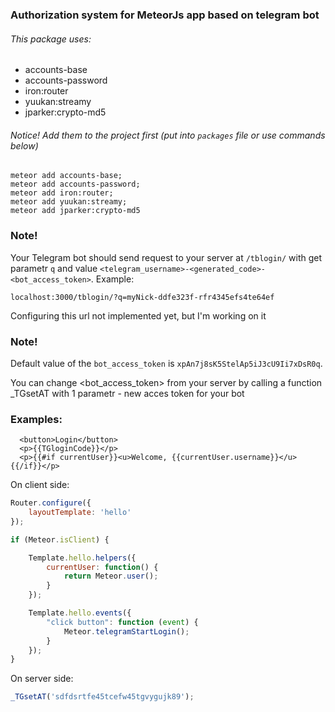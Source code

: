 ### Authorization system for MeteorJs app based on telegram bot
###### This package uses:
* accounts-base
* accounts-password
* iron:router
* yuukan:streamy
* jparker:crypto-md5

###### Notice! Add them to the project first (put into `packages` file or use commands below)

```
meteor add accounts-base;
meteor add accounts-password;
meteor add iron:router;
meteor add yuukan:streamy;
meteor add jparker:crypto-md5
```

### Note!

Your Telegram bot should send request to your server at `/tblogin/` with get parametr `q` and value `<telegram_username>-<generated_code>-<bot_access_token>`.
Example:
```
localhost:3000/tblogin/?q=myNick-ddfe323f-rfr4345efs4te64ef
```

Configuring this url not implemented yet, but I'm working on it

### Note!

Default value of the `bot_access_token` is `xpAn7j8sK5StelAp5iJ3cU9Ii7xDsR0q`.

You can change <bot_access_token> from your server by calling a function _TGsetAT with 1 parametr - new acces token for your bot

### Examples:

```language-html
  <button>Login</button>
  <p>{{TGloginCode}}</p>
  <p>{{#if currentUser}}<u>Welcome, {{currentUser.username}}</u>{{/if}}</p>
```

On client side:

```javascript
Router.configure({
	layoutTemplate: 'hello'
});

if (Meteor.isClient) {

	Template.hello.helpers({
		currentUser: function() {
			return Meteor.user();
		}
	});

	Template.hello.events({
		"click button": function (event) {
			Meteor.telegramStartLogin();
		}
	});
}
```

On server side:

```javascript
_TGsetAT('sdfdsrtfe45tcefw45tgvygujk89');
```